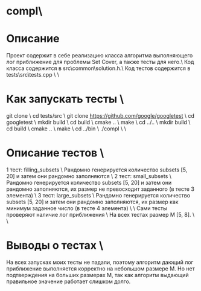 # compl\\

# Описание
Проект содержит в себе реализацию класса алгоритма выполняющего лог приближение для проблемы Set Cover, а также тесты для него.\\
Код класса содержится в src\common\solution.h.\\
Код тестов содержится в tests\src\tests.cpp \\
\\
# Как запускать тесты \\
git clone \\
cd tests/src \\
git clone https://github.com/google/googletest \\
cd googletest \\
mkdir build \\
cd build \\
cmake .. \\
make \\
cd ../.. \\
mkdir build \\
cd build \\
cmake .. \\
make \\
cd ../bin \\
./compl \\
\\
# Описание тестов \\
1 тест: filling_subsets \\
Рандомно генерируется количество subsets [5, 20] и затем они рандомно заполняются \\
2 тест: small_subsets \\
Рандомно генерируется количество subsets [5, 20] и затем они рандомно заполняются, их размер не превосходит заданного (в тесте 3 элемента) \\
3 тест: large_subsets \\
Рандомно генерируется количество subsets [5, 20] и затем они рандомно заполняются, их размер как минимум заданное число (в тесте 4 элемента) \\
\\
Сами тесты проверяют наличие лог приближения \\
На всех тестах размер M [5, 8]. \\
\\
# Выводы о тестах \\
На всех запусках моих тесты не падали, поэтому алгоритм дающий лог приближение выполняется корректно на небольшом размере M. Но нет подтверждения на больших размерах M, так как алгоритм выдающий правильное значение работает слишком долго.

